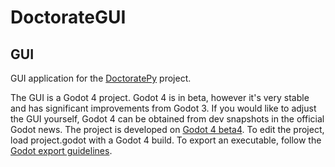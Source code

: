 # DoctorateGUI

## GUI

GUI application for the [DoctoratePy](https://github.com/AKDoctorate/DoctoratePy) project.

The GUI is a Godot 4 project. Godot 4 is in beta, however it's very stable and has significant improvements from Godot 3. If you would like to adjust the GUI yourself, Godot 4 can be obtained from dev snapshots in the official Godot news. The project is developed on [Godot 4 beta4](https://downloads.tuxfamily.org/godotengine/4.0/beta4/). 
To edit the project, load project.godot with a Godot 4 build.
To export an executable, follow the [Godot export guidelines](https://docs.godotengine.org/en/stable/tutorials/export/exporting_projects.html).